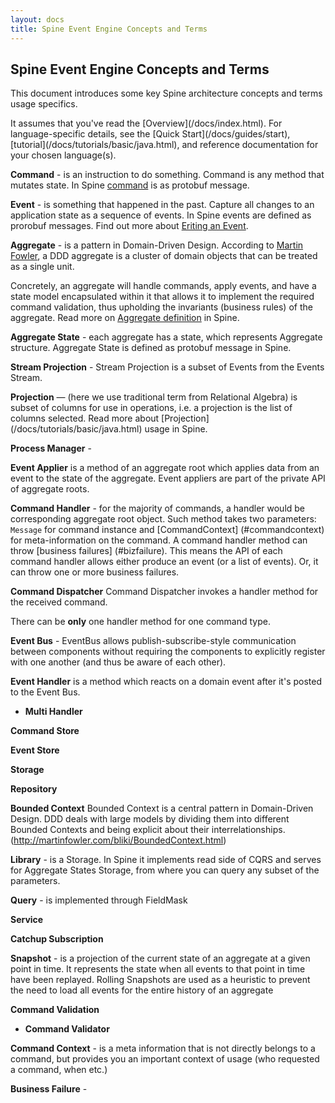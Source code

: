 ```yaml
---
layout: docs
title: Spine Event Engine Concepts and Terms
---
```


<h2 class="page-header">Spine Event Engine Concepts and Terms</h2>

<p class="lead"> This document introduces some key Spine architecture concepts and terms usage specifics.</p> It assumes that you've read the [Overview](/docs/index.html). For language-specific details, see the [Quick Start](/docs/guides/start), [tutorial](/docs/tutorials/basic/java.html), and reference documentation for your chosen language(s).


**Command**  - is an instruction to do something. 
Command is any method that mutates state. In Spine [command](/docs/tutorials/basic/java.html) is as protobuf message. 

**Event** - is something that happened in the past.
Capture all changes to an application state as a sequence of events. In Spine events are defined as prorobuf messages. Find out more about [Eriting an Event](/docs/tutorials/basic/java.html).

**Aggregate** -  is a pattern in Domain-Driven Design. According to  [Martin Fowler](http://martinfowler.com/bliki/DDD_Aggregate.html), a DDD aggregate is a cluster of domain objects that can be treated as a single unit. 

Concretely, an aggregate will handle commands, apply events, and have a state model encapsulated within it that allows it to implement the required command validation, thus upholding the invariants (business rules) of the aggregate.
Read more on [Aggregate definition](/docs/tutorials/basic/java.html) in Spine.

**Aggregate State** - each aggregate has a state, which represents Aggregate structure. Aggregate State is defined as protobuf message in Spine. 

**Stream Projection**  - Stream Projection is a subset of Events from the Events Stream. 

**Projection** — (here we use traditional term from Relational Algebra) is subset of columns for use in operations, i.e. a projection is the list of columns selected.
Read more about [Projection] (/docs/tutorials/basic/java.html) usage in Spine.

**Process Manager** -  


**Event Applier** is a method of an aggregate root which applies data from an event to the state of the aggregate.
Event appliers are part of the private API of aggregate roots.

**Command Handler** - for the majority of commands, a handler would be corresponding aggregate root object. Such method takes two parameters: <code>Message</code> for command instance and [CommandContext] (#commandcontext) for meta-information on the command. 
A command handler method can throw [business failures] (#bizfailure). This means the API of each command handler allows either produce an event (or a list of events). Or, it can throw one or more business failures.

**Command Dispatcher**
Command Dispatcher invokes a handler method for the received command.

There can be **only** one handler method for one command type.

**Event Bus** - EventBus allows publish-subscribe-style communication between components without requiring the components to explicitly register with one another (and thus be aware of each other).

**Event Handler** is a method which reacts on a domain event after it's posted to the Event Bus.

* **Multi Handler**



**Command Store**

**Event Store**

**Storage**

**Repository**

**Bounded Context** Bounded Context is a central pattern in Domain-Driven Design. DDD deals with large models by dividing them into different Bounded Contexts and being explicit about their interrelationships. (http://martinfowler.com/bliki/BoundedContext.html)

**Library** - is a Storage. In Spine it implements read side of CQRS and serves for Aggregate States Storage, from where you can query any subset of the parameters.

**Query** - is implemented through FieldMask 

**Service**

**Catchup Subscription**

**Snapshot**  -  is a projection of the current state of an aggregate at a given point in time. It represents the state when all events to that point in time have been replayed. Rolling Snapshots are used as a heuristic to prevent the need to load all events for the entire history of an aggregate

**Command Validation**

* **Command Validator**

<a name = "commandcontext"></a>
**Command Context** -  is a meta information that is not directly belongs to a command, but provides you an important context of usage (who requested a command, when etc.)

**Business Failure** - 
 